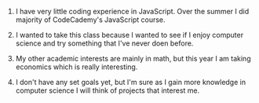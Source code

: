 1. I have very little coding experience in JavaScript. Over the summer I did majority of CodeCademy's JavaScript course. 

2. I wanted to take this class because I wanted to see if I enjoy computer science and try something that I've never doen before. 

3. My other academic interests are mainly in math, but this year I am taking economics which is really interesting. 

4. I don't have any set goals yet, but I'm sure as I gain more knowledge in computer science I will think of projects that interest me. 
